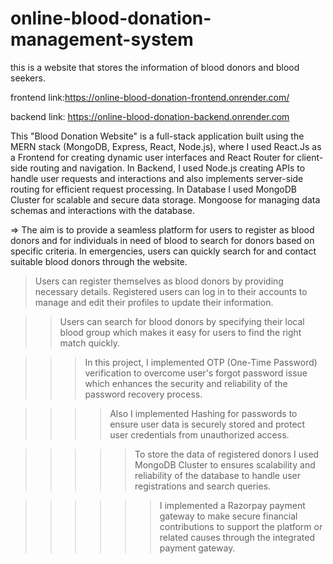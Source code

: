 # online-blood-donation-management-system
this is a website that stores the information of blood donors and blood seekers.


frontend link:https://online-blood-donation-frontend.onrender.com/

backend link: https://online-blood-donation-backend.onrender.com

This "Blood Donation Website" is a full-stack application built using the MERN stack (MongoDB, Express, React, Node.js), where I used React.Js as a Frontend for creating dynamic user interfaces and React Router for client-side routing and navigation. In Backend, I used Node.js creating APIs to handle user requests and interactions and also implements server-side routing for efficient request processing. In Database I used MongoDB Cluster for scalable and secure data storage. Mongoose for managing data schemas and interactions with the database.

=> The aim is to provide a seamless platform for users to register as blood donors and for individuals in need of blood to search for donors based on specific criteria. In emergencies, users can quickly search for and contact suitable blood donors through the website.

> Users can register themselves as blood donors by providing necessary details. Registered users can log in to their accounts to manage and edit their profiles to update their information.

>> Users can search for blood donors by specifying their local blood group which makes it easy for users to find the right match quickly.

>>> In this project, I implemented OTP (One-Time Password) verification to overcome user's forgot password issue which enhances the security and reliability of the password recovery process.

>>>> Also I implemented Hashing for passwords to ensure user data is securely stored and protect user credentials from unauthorized access.

>>>>> To store the data of registered donors I used MongoDB Cluster to ensures scalability and reliability of the database to handle user registrations and search queries.

>>>>>> I implemented a Razorpay payment gateway to make secure financial contributions to support the platform or related causes through the integrated payment gateway.
